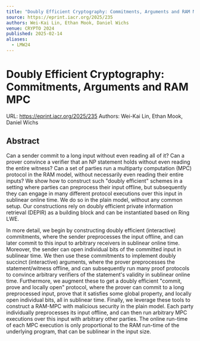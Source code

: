 ```yaml
---
title: "Doubly Efficient Cryptography: Commitments, Arguments and RAM MPC"
source: https://eprint.iacr.org/2025/235
authors: Wei-Kai Lin, Ethan Mook, Daniel Wichs
venue: CRYPTO 2024
published: 2025-02-14
aliases:
  - LMW24
---
```

# Doubly Efficient Cryptography: Commitments, Arguments and RAM MPC
URL: https://eprint.iacr.org/2025/235
Authors: Wei-Kai Lin, Ethan Mook, Daniel Wichs

## Abstract
Can a sender commit to a long input without even reading all of it? Can a prover convince a verifier that an NP statement holds without even reading the entire witness? Can a set of parties run a multiparty computation (MPC) protocol in the RAM model, without necessarily even reading their entire inputs? We show how to construct such "doubly efficient" schemes in a setting where parties can preprocess their input offline, but subsequently they can engage in many different protocol executions over this input in sublinear online time. We do so in the plain model, without any common setup. Our constructions rely on doubly efficient private information retrieval (DEPIR) as a building block and can be instantiated based on Ring LWE.

In more detail, we begin by constructing doubly efficient (interactive) commitments, where the sender preprocesses the input offline, and can later commit to this input to arbitrary receivers in sublinear online time. Moreover, the sender can open individual bits of the committed input in sublinear time. We then use these commitments to implement doubly succinct (interactive) arguments, where the prover preprocesses the statement/witness offline, and can subsequently run many proof protocols to convince arbitrary verifiers of the statement's validity in sublinear online time. Furthermore, we augment these to get a doubly efficient "commit, prove and locally open" protocol, where the prover can commit to a long preprocessed input, prove that it satisfies some global property, and locally open individual bits, all in sublinear time. Finally, we leverage these tools to construct a RAM-MPC with malicious security in the plain model. Each party individually preprocesses its input offline, and can then run arbitrary MPC executions over this input with arbitrary other parties. The online run-time of each MPC execution is only proportional to the RAM run-time of the underlying program, that can be sublinear in the input size.